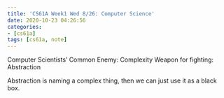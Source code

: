 ```yaml
---
title: 'CS61A Week1 Wed 8/26: Computer Science'
date: 2020-10-23 04:26:56
categories: 
- [cs61a]
tags: [cs61a, note]
---
```

Computer Scientists’ Common Enemy: Complexity
Weapon for fighting: Abstraction

Abstraction is naming a complex thing, then we can just use it as a black box.

